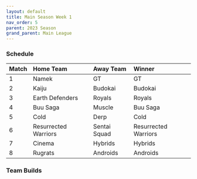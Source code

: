 ```yaml
---
layout: default
title: Main Season Week 1
nav_order: 5
parent: 2023 Season
grand_parent: Main League
---
```

### Schedule

| Match | Home Team            | Away Team    | Winner               |
|:------|:---------------------|:-------------|:---------------------|
| 1     | Namek                | GT           | GT                   |
| 2     | Kaiju                | Budokai      | Budokai              |
| 3     | Earth Defenders      | Royals       | Royals               |
| 4     | Buu Saga             | Muscle       | Buu Saga             |
| 5     | Cold                 | Derp         | Cold                 |
| 6     | Resurrected Warriors | Sentai Squad | Resurrected Warriors |
| 7     | Cinema               | Hybrids      | Hybrids              |
| 8     | Rugrats              | Androids     | Androids             |
### Team Builds 


